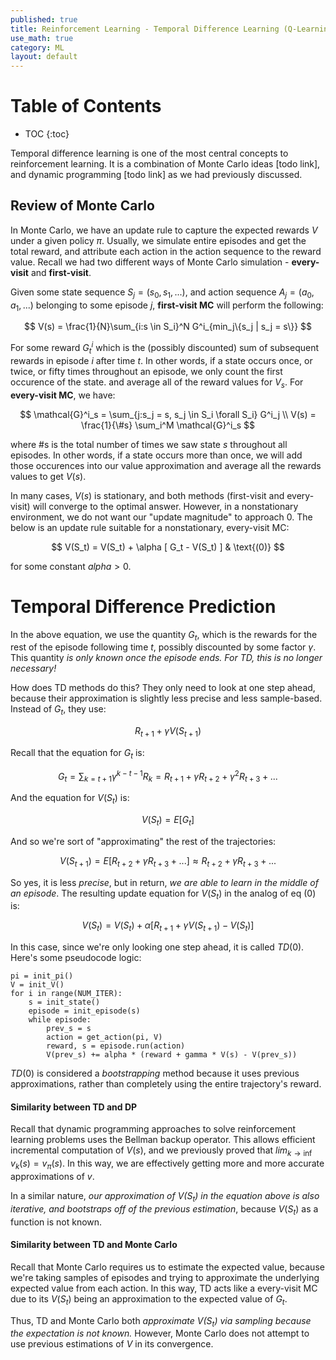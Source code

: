 ```yaml
---
published: true
title: Reinforcement Learning - Temporal Difference Learning (Q-Learning & SARSA)
use_math: true
category: ML
layout: default
---
```


# Table of Contents

* TOC
{:toc}

Temporal difference learning is one of the most central concepts to reinforcement learning. It is a combination of Monte Carlo ideas [todo link], and dynamic programming [todo link] as we had previously discussed.

## Review of Monte Carlo

In Monte Carlo, we have an update rule to capture the expected rewards $V$ under a given policy $\pi$. Usually, we simulate entire episodes and get the total reward, and attribute each action in the action sequence to the reward value. Recall we had two different ways of Monte Carlo simulation - **every-visit** and **first-visit**.

Given some state sequence $S_j = (s_0, s_1, ...)$, and action sequence $A_j = (a_0, a_1, ...)$ belonging to some episode $j$, **first-visit MC** will perform the following:

$$
V(s) = \frac{1}{N}\sum_{i:s \in S_i}^N G^i_{min_j\{s_j | s_j = s\}}
$$

For some reward $G^i_t$ which is the (possibly discounted) sum of subsequent rewards in episode $i$ after time $t$. In other words, if a state occurs once, or twice, or fifty times throughout an episode, we only count the first occurence of the state. and average all of the reward values for $V_s$. For **every-visit MC**, we have:

$$
\mathcal{G}^i_s = \sum_{j:s_j = s, s_j \in S_i \forall S_i} G^i_j \\
V(s) = \frac{1}{\#s} \sum_i^M \mathcal{G}^i_s
$$

where #s is the total number of times we saw state $s$ throughout all episodes. In other words, if a state occurs more than once, we will add those occurences into our value approximation and average all the rewards values to get $V(s)$.

In many cases, $V(s)$ is stationary, and both methods (first-visit and every-visit) will converge to the optimal answer. However, in a nonstationary environment, we do not want our "update magnitude" to approach 0. The below is an update rule suitable for a nonstationary, every-visit MC:

$$
V(S_t) = V(S_t) + \alpha [ G_t - V(S_t) ] & \text{(0)}
$$

for some constant $alpha > 0$.

# Temporal Difference Prediction

In the above equation, we use the quantity $G_t$, which is the rewards for the rest of the episode following time $t$, possibly discounted by some factor $\gamma$. This quantity _is only known once the episode ends. For TD, this is no longer necessary!_

How does TD methods do this? They only need to look at one step ahead, because their approximation is slightly less precise and less sample-based. Instead of $G_t$, they use:

$$
R_{t+1} + \gamma V(S_{t+1})
$$

Recall that the equation for $G_t$ is:

$$
G_t = \sum_{k=t+1} \gamma^{k-t-1}R_k = R_{t+1} + \gamma R_{t+2} + \gamma^2 R_{t+3} + ...
$$

And the equation for $V(S_t)$ is:

$$
V(S_t) = E[G_t]
$$

And so we're sort of "approximating" the rest of the trajectories:

$$
V(S_{t+1}) = E[R_{t+2} + \gamma R_{t+3} + ...] \approx R_{t+2} + \gamma R_{t+3} + ...
$$

So yes, it is less _precise_, but in return, _we are able to learn in the middle of an episode_. The resulting update equation for $V(S_t)$ in the analog of $\text{eq (0)}$ is:

$$
V(S_t) = V(S_t) + \alpha [ R_{t+1} + \gamma V(S_{t+1}) - V(S_t) ]
$$

In this case, since we're only looking one step ahead, it is called $TD(0)$. Here's some pseudocode logic:

```
pi = init_pi()
V = init_V()
for i in range(NUM_ITER):
    s = init_state()
    episode = init_episode(s)
    while episode:
        prev_s = s
        action = get_action(pi, V)
        reward, s = episode.run(action)
        V(prev_s) += alpha * (reward + gamma * V(s) - V(prev_s))
```

$TD(0)$ is considered a _bootstrapping_ method because it uses previous approximations, rather than completely using the entire trajectory's reward.

#### Similarity between TD and DP

Recall that dynamic programming approaches to solve reinforcement learning problems uses the Bellman backup operator. This allows efficient incremental computation of $V(s)$, and we previously proved that $lim_{k \to \inf} v_k(s) = v_\pi(s)$. In this way, we are effectively getting more and more accurate approximations of $v$.

In a similar nature, _our approximation of $V(S_t)$ in the equation above is also iterative, and bootstraps off of the previous estimation_, because $V(S_t)$ as a function is not known.

#### Similarity between TD and Monte Carlo

Recall that Monte Carlo requires us to estimate the expected value, because we're taking samples of episodes and trying to approximate the underlying expected value from each action. In this way, TD acts like a every-visit MC due to its $V(S_t)$ being an approximation to the expected value of $G_t$.

Thus, TD and Monte Carlo both _approximate $V(S_t)$ via sampling because the expectation is not known._ However, Monte Carlo does not attempt to use previous estimations of $V$ in its convergence.







